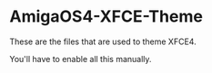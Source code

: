 # AmigaOS4-XFCE-Theme

These are the files that are used to theme XFCE4. 

You'll have to enable all this manually.
